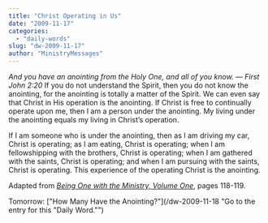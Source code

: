 ```yaml
---
title: "Christ Operating in Us"
date: "2009-11-17"
categories: 
  - "daily-words"
slug: "dw-2009-11-17"
author: "MinistryMessages"
---
```


_And you have an anointing from the Holy One, and all of you know. — First John 2:20_ If you do not understand the Spirit, then you do not know the anointing, for the anointing is totally a matter of the Spirit. We can even say that Christ in His operation is the anointing. If Christ is free to continually operate upon me, then I am a person under the anointing. My living under the anointing equals my living in Christ’s operation.

If I am someone who is under the anointing, then as I am driving my car, Christ is operating; as I am eating, Christ is operating; when I am fellowshipping with the brothers, Christ is operating; when I am gathered with the saints, Christ is operating; and when I am pursuing with the saints, Christ is operating. This experience of the operating Christ is the anointing.

Adapted from _[Being One with the Ministry, Volume One](/book-one-with-the-ministry-vol-1 "Go to the entry for this book.")_, pages 118-119.

Tomorrow: ["How Many Have the Anointing?"](/dw-2009-11-18 "Go to the entry for this "Daily Word."")

